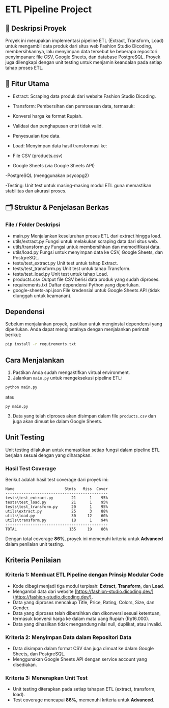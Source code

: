 # ETL Pipeline Project

## 📌 Deskripsi Proyek
Proyek ini merupakan implementasi pipeline ETL (Extract, Transform, Load) untuk mengambil data produk dari situs web Fashion Studio Dicoding, membersihkannya, lalu menyimpan data tersebut ke beberapa repositori penyimpanan: file CSV, Google Sheets, dan database PostgreSQL. Proyek juga dilengkapi dengan unit testing untuk menjamin keandalan pada setiap tahap proses ETL.

## 🚀 Fitur Utama
- Extract: Scraping data produk dari website Fashion Studio Dicoding.

- Transform: Pembersihan dan pemrosesan data, termasuk:

- Konversi harga ke format Rupiah.

- Validasi dan penghapusan entri tidak valid.

- Penyesuaian tipe data.

- Load: Menyimpan data hasil transformasi ke:

- File CSV (products.csv)

- Google Sheets (via Google Sheets API)

-PostgreSQL (menggunakan psycopg2)

-Testing: Unit test untuk masing-masing modul ETL guna memastikan stabilitas dan akurasi proses.

## 🗂️ Struktur & Penjelasan Berkas
### File / Folder	Deskripsi
- main.py	Menjalankan keseluruhan proses ETL dari extract hingga load.
- utils/extract.py	Fungsi untuk melakukan scraping data dari situs web.
- utils/transform.py	Fungsi untuk membersihkan dan memodifikasi data.
- utils/load.py	Fungsi untuk menyimpan data ke CSV, Google Sheets, dan PostgreSQL.
- tests/test_extract.py	Unit test untuk tahap Extract.
- tests/test_transform.py	Unit test untuk tahap Transform.
- tests/test_load.py	Unit test untuk tahap Load.
- products.csv	Output file CSV berisi data produk yang sudah diproses.
- requirements.txt	Daftar dependensi Python yang diperlukan.
- google-sheets-api.json	File kredensial untuk Google Sheets API (tidak diunggah untuk keamanan).

## Dependensi

Sebelum menjalankan proyek, pastikan untuk menginstal dependensi yang diperlukan. Anda dapat menginstalnya dengan menjalankan perintah berikut:

```bash
pip install -r requirements.txt
````

## Cara Menjalankan

1. Pastikan Anda sudah mengaktifkan virtual environment.
2. Jalankan `main.py` untuk mengeksekusi pipeline ETL:

```bash
python main.py
```
atau
```
py main.py
```
3. Data yang telah diproses akan disimpan dalam file `products.csv` dan juga akan dimuat ke dalam Google Sheets.

## Unit Testing

Unit testing dilakukan untuk memastikan setiap fungsi dalam pipeline ETL berjalan sesuai dengan yang diharapkan. 

### Hasil Test Coverage

Berikut adalah hasil test coverage dari proyek ini:

```
Name                      Stmts   Miss  Cover
---------------------------------------------
tests\test_extract.py        21      1    95%
tests\test_load.py           21      1    95%
tests\test_transform.py      20      1    95%
utils\extract.py             25      3    88%
utils\load.py                30     12    60%
utils\transform.py           18      1    94%
---------------------------------------------
TOTAL                       135     19    86%
```

Dengan total coverage **86%**, proyek ini memenuhi kriteria untuk **Advanced** dalam penilaian unit testing.

## Kriteria Penilaian

### Kriteria 1: Membuat ETL Pipeline dengan Prinsip Modular Code

* Kode dibagi menjadi tiga modul terpisah: **Extract**, **Transform**, dan **Load**.
* Mengambil data dari website [https://fashion-studio.dicoding.dev/](https://fashion-studio.dicoding.dev/).
* Data yang diproses mencakup Title, Price, Rating, Colors, Size, dan Gender.
* Data yang diproses telah dibersihkan dan dikonversi sesuai ketentuan, termasuk konversi harga ke dalam mata uang Rupiah (Rp16.000).
* Data yang dihasilkan tidak mengandung nilai null, duplikat, atau invalid.

### Kriteria 2: Menyimpan Data dalam Repositori Data

* Data disimpan dalam format CSV dan juga dimuat ke dalam Google Sheets, dan PostgreSQL.
* Menggunakan Google Sheets API dengan service account yang disediakan.

### Kriteria 3: Menerapkan Unit Test

* Unit testing diterapkan pada setiap tahapan ETL (extract, transform, load).
* Test coverage mencapai **86%**, memenuhi kriteria untuk **Advanced**.
